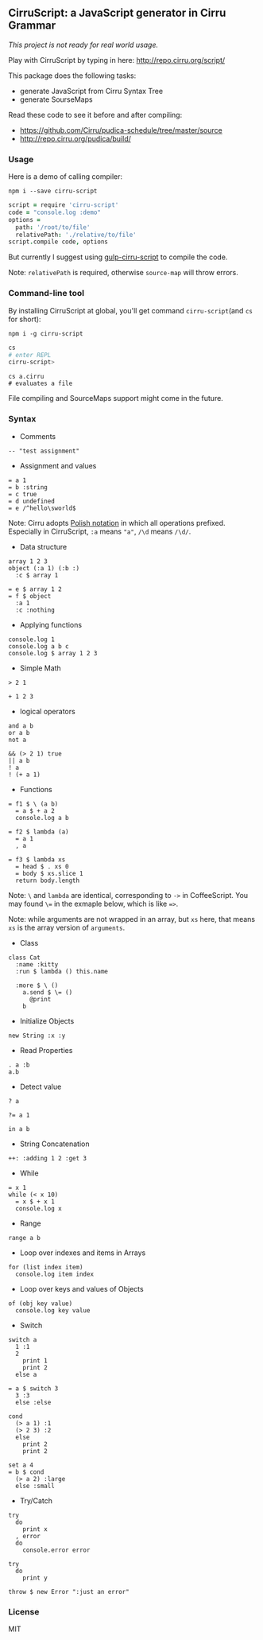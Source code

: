 
CirruScript: a JavaScript generator in Cirru Grammar
------

*This project is not ready for real world usage.*

Play with CirruScript by typing in here: http://repo.cirru.org/script/

This package does the following tasks:

* generate JavaScript from Cirru Syntax Tree
* generate SourseMaps

Read these code to see it before and after compiling:

* https://github.com/Cirru/pudica-schedule/tree/master/source
* http://repo.cirru.org/pudica/build/

### Usage

Here is a demo of calling compiler:

```
npm i --save cirru-script
```

```coffee
script = require 'cirru-script'
code = "console.log :demo"
options =
  path: '/root/to/file'
  relativePath: './relative/to/file'
script.compile code, options
```

But currently I suggest using [gulp-cirru-script][gulp] to compile the code.

[gulp]: https://github.com/Cirru/gulp-cirru-script

Note: `relativePath` is required, otherwise `source-map` will throw errors.

### Command-line tool

By installing CirruScript at global, you'll get command `cirru-script`(and `cs` for short):

```
npm i -g cirru-script
```

```bash
cs
# enter REPL
cirru-script>
```

```
cs a.cirru
# evaluates a file
```

File compiling and SourceMaps support might come in the future.

### Syntax

* Comments

```cirru
-- "test assignment"
```

* Assignment and values

```cirru
= a 1
= b :string
= c true
= d undefined
= e /^hello\sworld$
```

Note: Cirru adopts [Polish notation][PN] in which all operations prefixed.
Especially in CirruScript, `:a` means `"a"`, `/\d` means `/\d/`.

[PN]: http://en.wikipedia.org/wiki/Polish_notation

* Data structure

```cirru
array 1 2 3
object (:a 1) (:b :)
  :c $ array 1

= e $ array 1 2
= f $ object
  :a 1
  :c :nothing
```

* Applying functions

```cirru
console.log 1
console.log a b c
console.log $ array 1 2 3
```

* Simple Math

```cirru
> 2 1

+ 1 2 3
```

* logical operators

```
and a b
or a b
not a

&& (> 2 1) true
|| a b
! a
! (+ a 1)
```

* Functions

```cirru
= f1 $ \ (a b)
  = a $ + a 2
  console.log a b

= f2 $ lambda (a)
  = a 1
  , a

= f3 $ lambda xs
  = head $ . xs 0
  = body $ xs.slice 1
  return body.length
```

Note: `\` and `lambda` are identical, corresponding to `->` in CoffeeScript.
You may found `\=` in the exmaple below, which is like `=>`.

Note: while arguments are not wrapped in an array, but `xs` here,
that means `xs` is the array version of `arguments`.

* Class

```cirru
class Cat
  :name :kitty
  :run $ lambda () this.name

  :more $ \ ()
    a.send $ \= ()
      @print
    b
```

* Initialize Objects

```cirru
new String :x :y
```

* Read Properties

```cirru
. a :b
a.b
```

* Detect value

```cirru
? a

?= a 1

in a b
```

* String Concatenation

```cirru
++: :adding 1 2 :get 3
```

* While

```cirru
= x 1
while (< x 10)
  = x $ + x 1
  console.log x
```

* Range

```cirru
range a b
```

* Loop over indexes and items in Arrays

```cirru
for (list index item)
  console.log item index
```

* Loop over keys and values of Objects

```cirru
of (obj key value)
  console.log key value
```

* Switch

```cirru
switch a
  1 :1
  2
    print 1
    print 2
  else a

= a $ switch 3
  3 :3
  else :else

cond
  (> a 1) :1
  (> 2 3) :2
  else
    print 2
    print 2

set a 4
= b $ cond
  (> a 2) :large
  else :small
```

* Try/Catch

```cirru
try
  do
    print x
  , error
  do
    console.error error

try
  do
    print y

throw $ new Error ":just an error"
```

### License

MIT